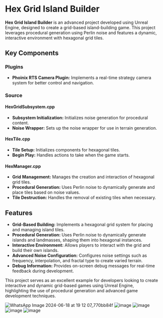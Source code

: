 # Hex Grid Island Builder

**Hex Grid Island Builder** is an advanced project developed using Unreal Engine, designed to create a grid-based island-building game. This project leverages procedural generation using Perlin noise and features a dynamic, interactive environment with hexagonal grid tiles.

## Key Components

### Plugins
- **Phoinix RTS Camera Plugin:** Implements a real-time strategy camera system for better control and navigation.

### Source

#### HexGridSubsystem.cpp
- **Subsystem Initialization:** Initializes noise generation for procedural content.
- **Noise Wrapper:** Sets up the noise wrapper for use in terrain generation.

#### HexTile.cpp
- **Tile Setup:** Initializes components for hexagonal tiles.
- **Begin Play:** Handles actions to take when the game starts.

#### HexManager.cpp
- **Grid Management:** Manages the creation and interaction of hexagonal grid tiles.
- **Procedural Generation:** Uses Perlin noise to dynamically generate and place tiles based on noise values.
- **Tile Destruction:** Handles the removal of existing tiles when necessary.

## Features

- **Grid-Based Building:** Implements a hexagonal grid system for placing and managing island tiles.
- **Procedural Generation:** Uses Perlin noise to dynamically generate islands and landmasses, shaping them into hexagonal instances.
- **Interactive Environment:** Allows players to interact with the grid and build their own islands.
- **Advanced Noise Configuration:** Configures noise settings such as frequency, interpolation, and fractal type to create varied terrain.
- **Debug Information:** Provides on-screen debug messages for real-time feedback during development.

This project serves as an excellent example for developers looking to create interactive and dynamic grid-based games using Unreal Engine, highlighting the use of procedural generation and advanced game development techniques.


![WhatsApp Image 2024-06-18 at 19 12 07_770bb84f](https://github.com/khaled71612000/Grid-island-builder/assets/59780800/62687851-a69f-4842-af90-483244dae448)
![image](https://github.com/khaled71612000/Hex-Grid-Island-Builder/assets/59780800/f3f7b843-c2fd-4d04-84e5-787814b309ba)
![image](https://github.com/khaled71612000/Hex-Grid-Island-Builder/assets/59780800/cc0612da-0416-42df-9a0e-cbfbf5253d12)
![image](https://github.com/khaled71612000/Hex-Grid-Island-Builder/assets/59780800/21e65f14-aae2-4a3d-bb72-cf7d105f7277)
![image](https://github.com/khaled71612000/Hex-Grid-Island-Builder/assets/59780800/57245689-1f91-412c-bda5-4c7d26fabb49)
